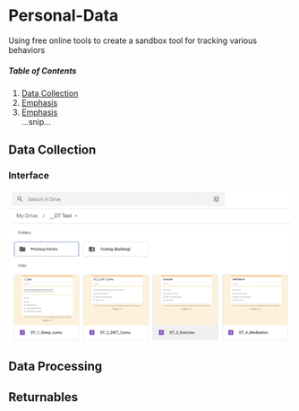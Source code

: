 # Personal-Data
Using free online tools to create a sandbox tool for tracking various behaviors

##### Table of Contents  
1. [Data Collection](#Data-Collection)  
2. [Emphasis](#emphasis)  
3. [Emphasis](#emphasis)  
...snip...    
<a name="Data-Collection"/>
<a name="emphasis"/>




## Data Collection


### Interface
![Example](https://github.com/jmbost20/Personal-Data/blob/main/github.png)



## Data Processing

## Returnables

